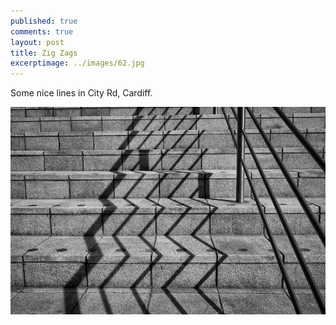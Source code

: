 ```yaml
---
published: true
comments: true
layout: post
title: Zig Zags     
excerptimage: ../images/62.jpg
---
```


Some nice lines in City Rd, Cardiff. 

[![Image 62/365	17mm	f/8.0	ISO200	1/1000](../images/62.jpg)]()